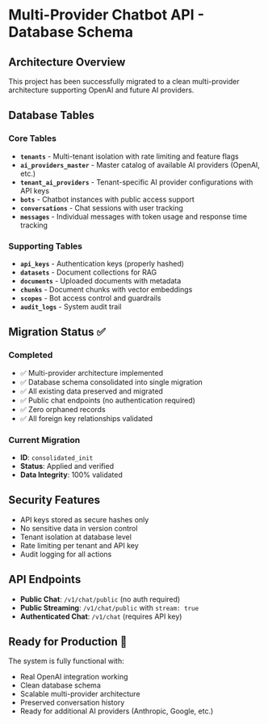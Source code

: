 # Multi-Provider Chatbot API - Database Schema

## Architecture Overview
This project has been successfully migrated to a clean multi-provider architecture supporting OpenAI and future AI providers.

## Database Tables

### Core Tables
- **`tenants`** - Multi-tenant isolation with rate limiting and feature flags
- **`ai_providers_master`** - Master catalog of available AI providers (OpenAI, etc.)
- **`tenant_ai_providers`** - Tenant-specific AI provider configurations with API keys
- **`bots`** - Chatbot instances with public access support
- **`conversations`** - Chat sessions with user tracking
- **`messages`** - Individual messages with token usage and response time tracking

### Supporting Tables
- **`api_keys`** - Authentication keys (properly hashed)
- **`datasets`** - Document collections for RAG
- **`documents`** - Uploaded documents with metadata
- **`chunks`** - Document chunks with vector embeddings
- **`scopes`** - Bot access control and guardrails
- **`audit_logs`** - System audit trail

## Migration Status ✅

### Completed
- ✅ Multi-provider architecture implemented
- ✅ Database schema consolidated into single migration
- ✅ All existing data preserved and migrated
- ✅ Public chat endpoints (no authentication required)
- ✅ Zero orphaned records
- ✅ All foreign key relationships validated

### Current Migration
- **ID**: `consolidated_init`
- **Status**: Applied and verified
- **Data Integrity**: 100% validated

## Security Features
- API keys stored as secure hashes only
- No sensitive data in version control
- Tenant isolation at database level
- Rate limiting per tenant and API key
- Audit logging for all actions

## API Endpoints
- **Public Chat**: `/v1/chat/public` (no auth required)
- **Public Streaming**: `/v1/chat/public` with `stream: true`
- **Authenticated Chat**: `/v1/chat` (requires API key)

## Ready for Production 🚀
The system is fully functional with:
- Real OpenAI integration working
- Clean database schema
- Scalable multi-provider architecture
- Preserved conversation history
- Ready for additional AI providers (Anthropic, Google, etc.)